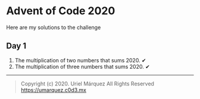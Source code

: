 # Advent of Code 2020
Here are my solutions to the challenge

## Day 1
1. The multiplication of two numbers that sums 2020. ✔
2. The multiplication of three numbers that sums 2020. ✔

-----
> Copyright (c) 2020. Uriel Márquez All Rights Reserved
> https://umarquez.c0d3.mx